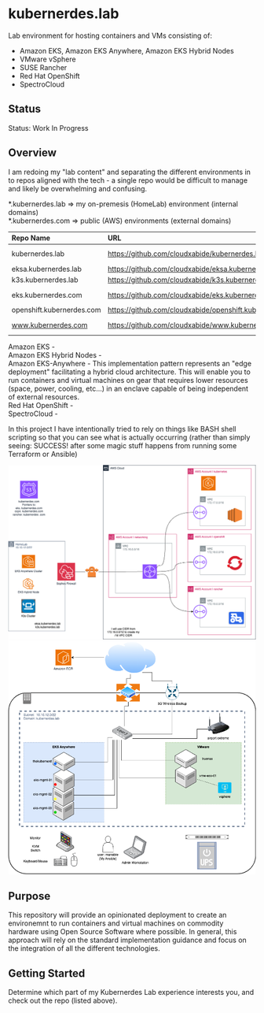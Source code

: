 # kubernerdes.lab

Lab environment for hosting containers and VMs consisting of:

* Amazon EKS, Amazon EKS Anywhere, Amazon EKS Hybrid Nodes
* VMware vSphere 
* SUSE Rancher
* Red Hat OpenShift
* SpectroCloud 

## Status
Status:  Work In Progress

## Overview

I am redoing my "lab content" and separating the different environments in to repos aligned with the tech - a single repo would be difficult to manage and likely be overwhelming and confusing.

*.kubernerdes.lab => my on-premesis (HomeLab) environment (internal domains)  
*.kubernerdes.com => public (AWS) environments (external domains)

| Repo Name | URL | Purpose |
|:----------|:----|:--------|
| kubernerdes.lab | https://github.com/cloudxabide/kubernerdes.lab | Main Repo Kubernerdes Project(s) |
| eksa.kubernerdes.lab | https://github.com/cloudxabide/eksa.kubernerdes.lab | Amazon EKS Anywhere |
| k3s.kubernerdes.lab | https://github.com/cloudxabide/k3s.kubernerdes.lab | SUSE K3s |
| eks.kubernerdes.com | https://github.com/cloudxabide/eks.kubernerdes.com | Amazon EKS and EKS Hybrid Node |
| openshift.kubernerdes.com | https://github.com/cloudxabide/openshift.kubernerdes.com | Red Hat OpenShift |
| www.kubernerdes.com | https://github.com/cloudxabide/www.kubernerdes.com | Website content for https://www.kubernerdes.com/ |

Amazon EKS -   
Amazon EKS Hybrid Nodes -  
Amazon EKS-Anywhere - This implementation pattern represents an "edge deployment" facilitating a hybrid cloud architecture.  This will enable you to run containers and virtual machines on gear that requires lower resources (space, power, cooling, etc...) in an enclave capable of being independent of external resources.  
Red Hat OpenShift -   
SpectroCloud -  

In this project I have intentionally tried to rely on things like BASH shell scripting so that you can see what is actually occurring (rather than simply seeing: SUCCESS! after some magic stuff happens from running some Terraform or Ansible)

![High Level Overview](Images/Kubernerdes-HighLevel.drawio.png)
![Environment Overview](https://github.com/cloudxabide/eksa.kubernerdes.lab/blob/main/Images/APG-EKS-Anywhere-enclave.drawio.png)

## Purpose 
This repository will provide an opinionated deployment to create an environemnt to run containers and virtual machines on commodity hardware using Open Source Software where possible.  In general, this approach will rely on the standard implementation guidance and focus on the integration of all the different technologies.

## Getting Started
Determine which part of my Kubernerdes Lab experience interests you, and check out the repo (listed above).

